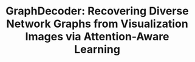 ---
title: "GraphDecoder: Recovering Diverse Network Graphs from Visualization Images via Attention-Aware Learning"
authors:
  - "Sicheng Song"
  - "Chenhui Li*"
  - "Dong Li"
  - "Juntong Chen"
  - "Changbo Wang*"
image: 2022_tvcg_graphdecoder.jpg
venue: "IEEE Transactions on Visualization and Computer Graphics, Accepted (CCF A, JCR Q1)"
paper: https://ieeexplore.ieee.org/document/9966829
video: http://chenhui.li/demo/TVCG2022_GraphDecoder.mp4
code: 
website: 
---